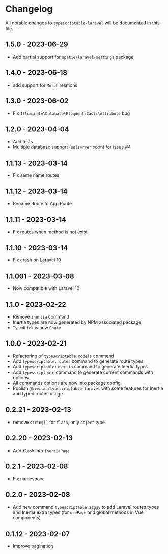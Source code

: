 # Changelog

All notable changes to `typescriptable-laravel` will be documented in this file.

## 1.5.0 - 2023-06-29

- Add partial support for `spatie/laravel-settings` package

## 1.4.0 - 2023-06-18

- add support for `Morph` relations

## 1.3.0 - 2023-06-02

- Fix `Illuminate\Database\Eloquent\Casts\Attribute` bug

## 1.2.0 - 2023-04-04

- Add tests
- Multiple database support (`sqlserver` soon) for issue #4

## 1.1.13 - 2023-03-14

- Fix same name routes

## 1.1.12 - 2023-03-14

- Rename Route to App.Route

## 1.1.11 - 2023-03-14

- Fix routes when method is not exist

## 1.1.10 - 2023-03-14

- Fix crash on Laravel 10

## 1.1.001 - 2023-03-08

- Now compatible with Laravel 10

## 1.1.0 - 2023-02-22

- Remove `inertia` command
- Inertia types are now generated by NPM associated package
- `TypedLink` is now `Route`

## 1.0.0 - 2023-02-21

- Refactoring of `typescriptable:models` command
- Add `typescriptable:routes` command to generate route types
- Add `typescriptable:inertia` command to generate Inertia types
- Add `typescriptable` command to generate current commands with options
- All commands options are now into package config
- Publish `@kiwilan/typescriptable-laravel` with some features for Inertia and typed routes usage

## 0.2.21 - 2023-02-13

- remove `string[]` for `flash`, only `object` type

## 0.2.20 - 2023-02-13

- Add `flash` into `InertiaPage`

## 0.2.1 - 2023-02-08

- Fix namespace

## 0.2.0 - 2023-02-08

- Add new command `typescriptable:ziggy` to add Laravel routes types and Inertia extra types (for `usePage` and global methods in Vue components)

## 0.1.12 - 2023-02-07

- Improve pagination
